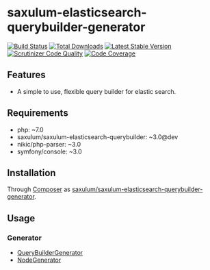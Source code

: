 # saxulum-elasticsearch-querybuilder-generator

[![Build Status](https://api.travis-ci.org/saxulum/saxulum-elasticsearch-querybuilder-generator.png?branch=master)](https://travis-ci.org/saxulum/saxulum-elasticsearch-querybuilder-generator)
[![Total Downloads](https://poser.pugx.org/saxulum/saxulum-elasticsearch-querybuilder-generator/downloads.png)](https://packagist.org/packages/saxulum/saxulum-elasticsearch-querybuilder-generator)
[![Latest Stable Version](https://poser.pugx.org/saxulum/saxulum-elasticsearch-querybuilder-generator/v/stable.png)](https://packagist.org/packages/saxulum/saxulum-elasticsearch-querybuilder-generator)
[![Scrutinizer Code Quality](https://scrutinizer-ci.com/g/saxulum/saxulum-elasticsearch-querybuilder-generator/badges/quality-score.png?b=master)](https://scrutinizer-ci.com/g/saxulum/saxulum-elasticsearch-querybuilder-generator/?branch=master)
[![Code Coverage](https://scrutinizer-ci.com/g/saxulum/saxulum-elasticsearch-querybuilder-generator/badges/coverage.png?b=master)](https://scrutinizer-ci.com/g/saxulum/saxulum-elasticsearch-querybuilder-generator/?branch=master)

## Features

 * A simple to use, flexible query builder for elastic search.

## Requirements

 * php: ~7.0
 * saxulum/saxulum-elasticsearch-querybuilder: ~3.0@dev
 * nikic/php-parser: ~3.0
 * symfony/console: ~3.0

## Installation

Through [Composer](http://getcomposer.org) as [saxulum/saxulum-elasticsearch-querybuilder-generator][1].

## Usage

### Generator

 * [QueryBuilderGenerator][2]
 * [NodeGenerator][3]

[1]: https://packagist.org/packages/saxulum/saxulum-elasticsearch-querybuilder-generator
[2]: doc/QueryBuilderGenerator.md
[3]: doc/NodeGenerator.md

